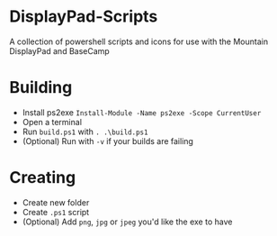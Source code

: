 # DisplayPad-Scripts
A collection of powershell scripts and icons for use with the Mountain DisplayPad and BaseCamp

# Building
- Install ps2exe `Install-Module -Name ps2exe -Scope CurrentUser`
- Open a terminal
- Run `build.ps1` with `. .\build.ps1`
- (Optional) Run with `-v` if your builds are failing

# Creating
- Create new folder
- Create `.ps1` script
- (Optional) Add `png`, `jpg` or `jpeg` you'd like the exe to have